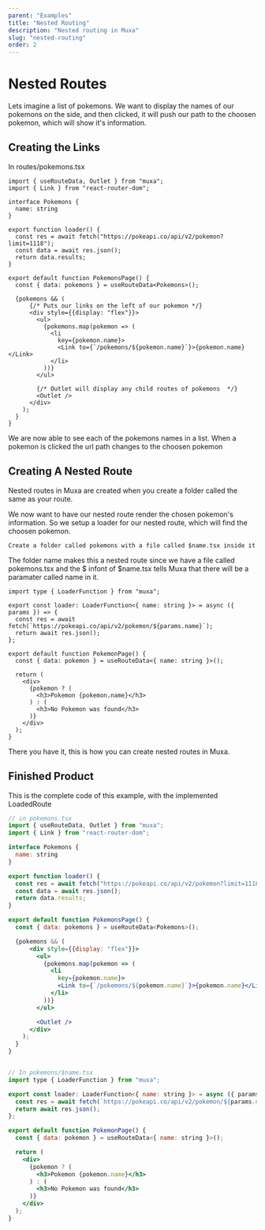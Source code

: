 ```yaml
---
parent: "Examples"
title: "Nested Routing"
description: "Nested routing in Muxa"
slug: "nested-routing"
order: 2
---
```


# Nested Routes

Lets imagine a list of pokemons. We want to display the names of our pokemons on
the side, and then clicked, it will push our path to the choosen pokemon, which
will show it's information.

## Creating the Links

In routes/pokemons.tsx

```tsx
import { useRouteData, Outlet } from "muxa";
import { Link } from "react-router-dom";

interface Pokemons {
  name: string
}

export function loader() {
  const res = await fetch("https://pokeapi.co/api/v2/pokemon?limit=1118");
  const data = await res.json();
  return data.results;
}

export default function PokemonsPage() {
  const { data: pokemons } = useRouteData<Pokemons>();

  {pokemons && (
      {/* Puts our links on the left of our pokemon */}
      <div style={{display: "flex"}}>
        <ul>
          {pokemons.map(pokemon => (
            <li
              key={pokemon.name}>
              <Link to={`/pokemons/${pokemon.name}`}>{pokemon.name}</Link>
            </li>
          ))}
        </ul>

        {/* Outlet will display any child routes of pokemons  */}
        <Outlet />
      </div>
    );
  }
}
```

We are now able to see each of the pokemons names in a list. When a pokemon is
clicked the url path changes to the choosen pokemon

## Creating A Nested Route

Nested routes in Muxa are created when you create a folder called the same as
your route.

We now want to have our nested route render the chosen pokemon's information. So
we setup a loader for our nested route, which will find the choosen pokemon.

`Create a folder called pokemons with a file called $name.tsx inside it`

The folder name makes this a nested route since we have a file called
pokemons.tsx and the $ infont of $name.tsx tells Muxa that there will be a
paramater called name in it.

```tsx
import type { LoaderFunction } from "muxa";

export const loader: LoaderFunction<{ name: string }> = async ({ params }) => {
  const res = await fetch(`https://pokeapi.co/api/v2/pokemon/${params.name}`);
  return await res.json();
};

export default function PokemonPage() {
  const { data: pokemon } = useRouteData<{ name: string }>();

  return (
    <div>
      {pokemon ? (
        <h3>Pokemon {pokemon.name}</h3>
      ) : (
        <h3>No Pokemon was found</h3>
      )}
    </div>
  );
}
```

There you have it, this is how you can create nested routes in Muxa.

## Finished Product

This is the complete code of this example, with the implemented LoadedRoute

```jsx
// in pokemons.tsx
import { useRouteData, Outlet } from "muxa";
import { Link } from "react-router-dom";

interface Pokemons {
  name: string
}

export function loader() {
  const res = await fetch("https://pokeapi.co/api/v2/pokemon?limit=1118");
  const data = await res.json();
  return data.results;
}

export default function PokemonsPage() {
  const { data: pokemons } = useRouteData<Pokemons>();

  {pokemons && (
      <div style={{display: "flex"}}>
        <ul>
          {pokemons.map(pokemon => (
            <li
              key={pokemon.name}>
              <Link to={`/pokemons/${pokemon.name}`}>{pokemon.name}</Link>
            </li>
          ))}
        </ul>

        <Outlet />
      </div>
    );
  }
}


// In pokemons/$name.tsx
import type { LoaderFunction } from "muxa";

export const loader: LoaderFunction<{ name: string }> = async ({ params }) => {
  const res = await fetch(`https://pokeapi.co/api/v2/pokemon/${params.name}`);
  return await res.json();
};

export default function PokemonPage() {
  const { data: pokemon } = useRouteData<{ name: string }>();

  return (
    <div>
      {pokemon ? (
        <h3>Pokemon {pokemon.name}</h3>
      ) : (
        <h3>No Pokemon was found</h3>
      )}
    </div>
  );
}
```
